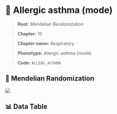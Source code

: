 # 🧪 Allergic asthma (mode)

> **Root:** Mendelian Randomization

> **Chapter:** 10  

> **Chapter name:** Respiratory

> **Phenotype:** Allergic asthma (mode)  

> **Code:** `ALLERG_ASTHMA`

## 🧬 Mendelian Randomization  

<img src="/MR/Figures/Forward/ALLERG_ASTHMA.png"/>

## 📊 Data Table

<CsvTableMRF src="/public/MR/Data/Forward/ALLERG_ASTHMA.csv"/>
